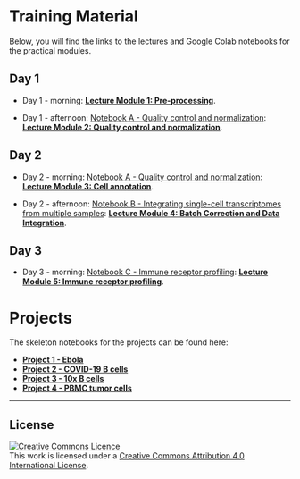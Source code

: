 
# Training Material

Below, you will find the links to the lectures and Google Colab notebooks for the practical modules. 

## Day 1

- Day 1 - morning: [**Lecture Module 1: Pre-processing**](https://github.com/ShalekLab/KEMRI_Kilifi_2024_workshop/blob/main/lectures/Module_1_preprocessing.pptx).

- Day 1 - afternoon: [Notebook A - Quality control and normalization](https://colab.research.google.com/github/ShalekLab/KEMRI_Kilifi_2024_workshop/blob/main/Colab_notebooks/Modules/KEMRI_workshop_Notebook_B_batch_correction_and_integration.ipynb):
[**Lecture Module 2: Quality control and normalization**](https://github.com/ShalekLab/KEMRI_Kilifi_2024_workshop/blob/main/lectures/Module_2_quality_control_and_normalization.pptx).

## Day 2

- Day 2 - morning: [Notebook A - Quality control and normalization](https://colab.research.google.com/github/ShalekLab/KEMRI_Kilifi_2024_workshop/blob/main/Colab_notebooks/Modules/KEMRI_workshop_Notebook_B_batch_correction_and_integration.ipynb):
[**Lecture Module 3: Cell annotation**](https://github.com/ShalekLab/KEMRI_Kilifi_2024_workshop/blob/main/lectures/Module_3_cell_annotation.pptx).

- Day 2 - afternoon: [Notebook B - Integrating single-cell transcriptomes from multiple samples](https://colab.research.google.com/github/ShalekLab/KEMRI_Kilifi_2024_workshop/blob/main/Colab_notebooks/Modules/KEMRI_workshop_Notebook_B_batch_correction_and_integration.ipynb):
[**Lecture Module 4: Batch Correction and Data Integration**](https://github.com/ShalekLab/KEMRI_Kilifi_2024_workshop/blob/main/lectures/Module_4_batch_correction.pptx).

## Day 3

- Day 3 - morning: [Notebook C - Immune receptor profiling](https://colab.research.google.com/ShalekLab/KEMRI_Kilifi_2024_workshop/blob/main/Colab_notebooks/Modules/KEMRI_workshop_Notebook_C_immune_receptors.ipynb): 
[**Lecture Module 5: Immune receptor profiling**](https://github.com/ShalekLab/KEMRI_Kilifi_2024_workshop/blob/main/lectures/Module_5_BCR_background_and_10x_analysis.pptx).

# Projects

The skeleton notebooks for the projects can be found here:

- [**Project 1 - Ebola**](https://colab.research.google.com/ShalekLab/KEMRI_Kilifi_2024_workshop/blob/main/Colab_notebooks/Projects/KEMRI_workshop_Project_1_Kotliar_2020_ebola.ipynb)
- [**Project 2 - COVID-19 B cells**](https://colab.research.google.com/ShalekLab/KEMRI_Kilifi_2024_workshop/blob/main/Colab_notebooks/Projects/KEMRI_workshop_Project_2_Sokal_2021_COVID_B_cells.ipynb)
- [**Project 3 - 10x B cells**](https://colab.research.google.com/ShalekLab/KEMRI_Kilifi_2024_workshop/blob/main/Colab_notebooks/Projects/KEMRI_workshop_Project_3_10x_B_cells.ipynb)
- [**Project 4 - PBMC tumor cells**](https://colab.research.google.com/ShalekLab/KEMRI_Kilifi_2024_workshop/blob/main/Colab_notebooks/Projects/KEMRI_workshop_Project_4_10x_PBMC_tumor_cells.ipynb)


******
## License
<a rel="license" href="http://creativecommons.org/licenses/by/4.0/"><img alt="Creative Commons Licence" style="border-width:0" src="https://i.creativecommons.org/l/by/4.0/88x31.png" /></a><br />This work is licensed under a <a rel="license" href="http://creativecommons.org/licenses/by/4.0/">Creative Commons Attribution 4.0 International License</a>.
